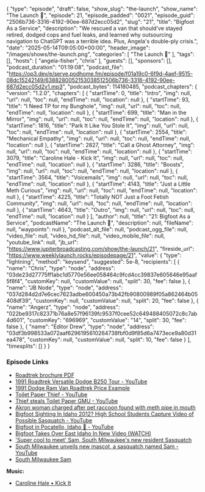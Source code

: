 {
  "type": "episode",
  "draft": false,
  "show_slug": "the-launch",
  "show_name": "The Launch 🚀",
  "episode": 21,
  "episode_padded": "0021",
  "episode_guid": "2506b736-3316-4192-90ee-687d2ecc05d2",
  "slug": "21",
  "title": "Bigfoot As a Service",
  "description": "We rescued a van that should've stayed retired, dodged cops and fuel leaks, and learned why outsourcing navigation to ChatGPT was a terrible idea. Plus, Angela's double-ply crisis.",
  "date": "2025-05-14T09:05:00+00:00",
  "header_image": "/images/shows/the-launch.png",
  "categories": [
    "The Launch 🚀"
  ],
  "tags": [],
  "hosts": [
    "angela-fisher",
    "chris"
  ],
  "guests": [],
  "sponsors": [],
  "podcast_duration": "01:19:08",
  "podcast_file": "https://op3.dev/e/serve.podhome.fm/episode/f01a19c0-6f9d-4aef-9515-08dc15242149/6388280052153038512506b736-3316-4192-90ee-687d2ecc05d2v1.mp3",
  "podcast_bytes": 114180485,
  "podcast_chapters": {
    "version": "1.2.0",
    "chapters": [
      {
        "startTime": 0,
        "title": "Intro",
        "img": null,
        "url": null,
        "toc": null,
        "endTime": null,
        "location": null
      },
      {
        "startTime": 93,
        "title": "I Need TP for my Bunghole",
        "img": null,
        "url": null,
        "toc": null,
        "endTime": null,
        "location": null
      },
      {
        "startTime": 699,
        "title": "Man in the Mirror",
        "img": null,
        "url": null,
        "toc": null,
        "endTime": null,
        "location": null
      },
      {
        "startTime": 1816,
        "title": "Park It Like You Stole It",
        "img": null,
        "url": null,
        "toc": null,
        "endTime": null,
        "location": null
      },
      {
        "startTime": 2554,
        "title": "Mechanical Empathy",
        "img": null,
        "url": null,
        "toc": null,
        "endTime": null,
        "location": null
      },
      {
        "startTime": 2827,
        "title": "Call a Ghost Attorney",
        "img": null,
        "url": null,
        "toc": null,
        "endTime": null,
        "location": null
      },
      {
        "startTime": 3079,
        "title": "Caroline Hale - Kick It",
        "img": null,
        "url": null,
        "toc": null,
        "endTime": null,
        "location": null
      },
      {
        "startTime": 3286,
        "title": "Boosts",
        "img": null,
        "url": null,
        "toc": null,
        "endTime": null,
        "location": null
      },
      {
        "startTime": 3564,
        "title": "Voicemails",
        "img": null,
        "url": null,
        "toc": null,
        "endTime": null,
        "location": null
      },
      {
        "startTime": 4143,
        "title": "Just a Little Meth Curious",
        "img": null,
        "url": null,
        "toc": null,
        "endTime": null,
        "location": null
      },
      {
        "startTime": 4225,
        "title": "Totally NOT Just a Foot Fetish Community",
        "img": null,
        "url": null,
        "toc": null,
        "endTime": null,
        "location": null
      },
      {
        "startTime": 4643,
        "title": "Outro",
        "img": null,
        "url": null,
        "toc": null,
        "endTime": null,
        "location": null
      }
    ],
    "author": null,
    "title": "21: Bigfoot As a Service",
    "podcastName": "The Launch 🚀",
    "description": null,
    "fileName": null,
    "waypoints": null
  },
  "podcast_alt_file": null,
  "podcast_ogg_file": null,
  "video_file": null,
  "video_hd_file": null,
  "video_mobile_file": null,
  "youtube_link": null,
  "jb_url": "https://www.jupiterbroadcasting.com/show/the-launch/21",
  "fireside_url": "https://www.weeklylaunch.rocks/episodepage/21",
  "value": {
    "type": "lightning",
    "method": "keysend",
    "suggested": 5e-8,
    "recipients": [
      {
        "name": "Chris",
        "type": "node",
        "address": "03de23d27775ff1abc1d5770e56ee058464c9fcd4cc39837e605646e95aaf5f8f4",
        "customKey": null,
        "customValue": null,
        "split": 30,
        "fee": false
      },
      {
        "name": "JB Node",
        "type": "node",
        "address": "037d284d2d7e6cec7623adbe600450a73b42fb90800989f05a862464b05408df39",
        "customKey": null,
        "customValue": null,
        "split": 20,
        "fee": false
      },
      {
        "name": "Angerz",
        "type": "node",
        "address": "022be9317c82371b76a8e57f96139fc9537f0cee52c649488405072c8c7ab4d601",
        "customKey": "696969",
        "customValue": "14",
        "split": 30,
        "fee": false
      },
      {
        "name": "Editor Drew",
        "type": "node",
        "address": "03df3b998533a072aaf6296195610264738fbf0d9f85d6a7473ece9a80d31ea478",
        "customKey": null,
        "customValue": null,
        "split": 10,
        "fee": false
      }
    ],
    "timesplits": []
  }
}


### Episode Links

* [Roadtrek brochure PDF](https://library.rvusa.com/brochure/Roadtrek_Brochure1991_chassis_model_year.pdf)
* [1991 Roadtrek Versatile Dodge B250 Tour - YouTube](https://www.youtube.com/watch?v=aKqhMUzhF9Y)
* [1991 Dodge Ram Van Roadtrek Price Example](https://www.facebook.com/marketplace/item/523715204006683/)
* [Toilet Paper Thief - YouTube](https://www.youtube.com/watch?v=bHWy19jluyM)
* [Thief steals Toilet Paper GMU - YouTube](https://www.youtube.com/watch?v=EmVG_45pddc)
* [Akron woman charged after pet raccoon found with meth pipe in mouth](https://www.beaconjournal.com/story/news/crime/2025/05/06/akron-woman-charged-after-pet-raccoon-found-with-meth-pipe/83473315007/)
* [Bigfoot Sighting In Idaho 2012? High School Students Capture Video of Possible Sasquatch - YouTube](https://www.youtube.com/watch?v=jg0BJF5mn1Q)
* [Bigfoot in Pocatello, Idaho 👣 - YouTube](https://www.youtube.com/watch?v=uiRW0BDNRRA)
* [Bigfoot Takes Over East Idaho In New Video (WATCH)](https://1043wowcountry.com/east-idaho-bigfoot-2025/)
* ['Super cool to meet' Sam, South Milwaukee's new resident Sasquatch](https://www.jsonline.com/story/communities/south/2024/07/26/super-cool-to-meet-sam-south-milwaukees-new-resident-sasquatch/74538217007/)
* [South Milwaukee unveils new mascot, a sasquatch named Sam - YouTube](https://www.youtube.com/watch?v=2KYgIAnZovQ)
* [South Milwaukee Sam](https://smkesam.com/)

**Music:**

* [Caroline Hale • Kick It ](https://www.fountain.fm/track/YeB8SnfQDwZRyOwC2OgC)
